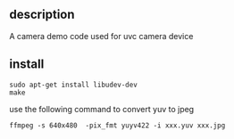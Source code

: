 ## description

A camera demo code used for uvc camera device

## install

```
sudo apt-get install libudev-dev
make 
```

use the following command to convert yuv to jpeg

```
ffmpeg -s 640x480  -pix_fmt yuyv422 -i xxx.yuv xxx.jpg
```
